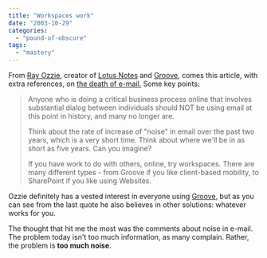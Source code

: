 ```yaml
---
title: "Workspaces work"
date: "2003-10-29"
categories: 
  - "pound-of-obscure"
tags: 
  - "mastery"
---
```


From [Ray Ozzie](http://www.ozzie.net/blog), creator of [Lotus Notes](http://www.lotus.com/products/product4.nsf/wdocs/noteshomepage) and [Groove](http://www.groove.net), comes this article, with extra references, on [the death of e-mail.](http://www.ozzie.net/blog/2003/10/01.html#a111) Some key points:  

> Anyone who is doing a critical business process online that involves substantial dialog between individuals should NOT be using email at this point in history, and many no longer are.  
>   
> Think about the rate of increase of "noise" in email over the past two years, which is a very short time. Think about where we'll be in as short as five years. Can you imagine?  
>   
> If you have work to do with others, online, try workspaces. There are many different types - from Groove if you like client-based mobility, to SharePoint if you like using Websites.

Ozzie definitely has a vested interest in everyone using [Groove](http://www.groove.net/), but as you can see from the last quote he also believes in other solutions: whatever works for you.  
  
The thought that hit me the most was the comments about noise in e-mail. The problem today isn't too much information, as many complain. Rather, the problem is **too much noise**.
